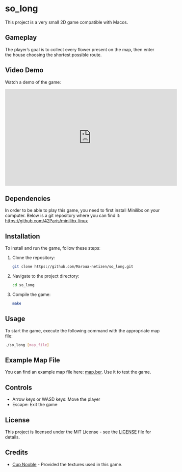 # so_long

This project is a very small 2D game compatible with Macos.

## Gameplay

The player’s goal is to collect every flower present on the map, then enter the house choosing the shortest possible route.

## Video Demo

Watch a demo of the game:

<iframe width="560" height="315" src="https://github.com/user-attachments/assets/e1f84493-bcaf-48e9-a380-e02174497793" frameborder="0" allowfullscreen></iframe>

## Dependencies

In order to be able to play this game, you need to first install Minilibx on your computer. Below is a git repository where you can find it:
https://github.com/42Paris/minilibx-linux

## Installation

To install and run the game, follow these steps:

1. Clone the repository:
   ```sh
   git clone https://github.com/Maroua-netizen/so_long.git
   ```
2. Navigate to the project directory:
   ```sh
   cd so_long
   ```
3. Compile the game:
   ```sh
   make
   ```

## Usage

To start the game, execute the following command with the appropriate map file:
```sh
./so_long [map_file]
```

## Example Map File

You can find an example map file here: [map.ber](map.ber). Use it to test the game.

## Controls

- Arrow keys or WASD keys: Move the player
- Escape: Exit the game

## License

This project is licensed under the MIT License - see the [LICENSE](LICENSE) file for details.

## Credits

- [Cup Nooble](https://cupnooble.itch.io/) - Provided the textures used in this game.
